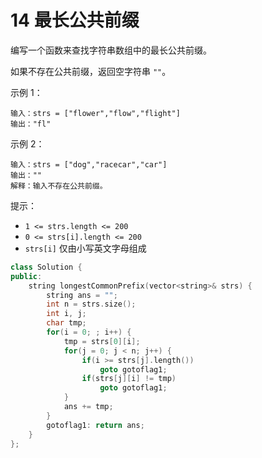 # 14 最长公共前缀

编写一个函数来查找字符串数组中的最长公共前缀。

如果不存在公共前缀，返回空字符串 `""`。

 

示例 1：

    输入：strs = ["flower","flow","flight"]
    输出："fl"

示例 2：

    输入：strs = ["dog","racecar","car"]
    输出：""
    解释：输入不存在公共前缀。
 

提示：

- `1 <= strs.length <= 200`
- `0 <= strs[i].length <= 200`
- `strs[i]` 仅由小写英文字母组成

```cpp
class Solution {
public:
    string longestCommonPrefix(vector<string>& strs) {
        string ans = "";
        int n = strs.size();
        int i, j;
        char tmp;
        for(i = 0; ; i++) {
            tmp = strs[0][i];
            for(j = 0; j < n; j++) {
                if(i >= strs[j].length())
                    goto gotoflag1;
                if(strs[j][i] != tmp)
                    goto gotoflag1;
            }
            ans += tmp;
        }
        gotoflag1: return ans;
    }
};
```
